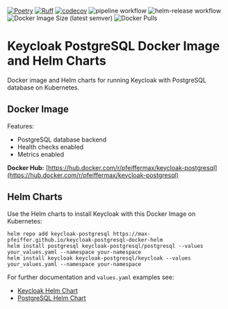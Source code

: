 [![Poetry](https://img.shields.io/endpoint?url=https://python-poetry.org/badge/v0.json)](https://python-poetry.org/)
[![Ruff](https://img.shields.io/endpoint?url=https://raw.githubusercontent.com/astral-sh/ruff/main/assets/badge/v2.json)](https://github.com/astral-sh/ruff)
[![codecov](https://codecov.io/gh/max-pfeiffer/keycloak-postgresql-docker-helm/graph/badge.svg?token=ATRh4DIH7r)](https://codecov.io/gh/max-pfeiffer/keycloak-postgresql-docker-helm)
![pipeline workflow](https://github.com/max-pfeiffer/keycloak-postgresql-docker-helm/actions/workflows/pipeline.yml/badge.svg)
![helm-release workflow](https://github.com/max-pfeiffer/keycloak-postgresql-docker-helm/actions/workflows/helm-release.yaml/badge.svg)
![Docker Image Size (latest semver)](https://img.shields.io/docker/image-size/pfeiffermax/keycloak-postgresql?sort=semver)
![Docker Pulls](https://img.shields.io/docker/pulls/pfeiffermax/keycloak-postgresql)
# Keycloak PostgreSQL Docker Image and Helm Charts 
Docker image and Helm charts for running Keycloak with PostgreSQL database on Kubernetes.

## Docker Image
Features:
* PostgreSQL database backend
* Health checks enabled
* Metrics enabled

**Docker Hub:** [https://hub.docker.com/r/pfeiffermax/keycloak-postgresql](https://hub.docker.com/r/pfeiffermax/keycloak-postgresql)

## Helm Charts
Use the Helm charts to install Keycloak with this Docker Image on Kubernetes:
```shell
helm repo add keycloak-postgresql https://max-pfeiffer.github.io/keycloak-postgresql-docker-helm
helm install postgresql keycloak-postgresql/postgresql --values your_values.yaml --namespace your-namespace
helm install keycloak keycloak-postgresql/keycloak --values your_values.yaml --namespace your-namespace
```

For further documentation and `values.yaml` examples see:
* [Keycloak Helm Chart](charts%2Fkeycloak%2FREADME.md)
* [PostgreSQL Helm Chart](charts%2Fpostgresql%2FREADME.md)
